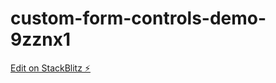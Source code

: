 # custom-form-controls-demo-9zznx1

[Edit on StackBlitz ⚡️](https://stackblitz.com/edit/custom-form-controls-demo-9zznx1)